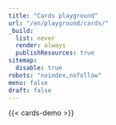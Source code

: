 ```yaml
---
title: "Cards playground"
url: "/en/playground/cards/"
_build:
  list: never
  render: always
  publishResources: true
sitemap:
  disable: true
robots: "noindex,nofollow"
menu: false
draft: false
---
```


{{< cards-demo >}}
